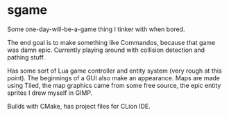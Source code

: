 # sgame
Some one-day-will-be-a-game thing I tinker with when bored.

The end goal is to make something like Commandos, because that game was damn epic. Currently playing around with collision detection and pathing stuff.

Has some sort of Lua game controller and entity system (very rough at this point). The beginnings of a GUI also make an appearance. Maps are made using Tiled, the map graphics came from some free source, the epic entity sprites I drew myself in GIMP. 

Builds with CMake, has project files for CLion IDE.
